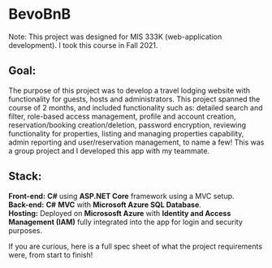 # BevoBnB

Note: This project was designed for MIS 333K (web-application development). I took this course in Fall 2021.

## Goal: 
The purpose of this project was to develop a travel lodging website with functionality for guests, hosts and administrators. This project spanned the course of 2 months, and included functionality such as: detailed search and filter, role-based access management, profile and account creation, reservation/booking creation/deletion, password encryption, reviewing functionality for properties, listing and managing properties capability, admin reporting and user/reservation management, to name a few! This was a group project and I developed this app with my teammate. 

## Stack: 
**Front-end:** **C#** using **ASP.NET Core** framework using a MVC setup.  
**Back-end:** **C#** **MVC** with **Microsoft Azure SQL Database**.  
**Hosting:** Deployed on **Micrososft Azure** with **Identity and Access Management (IAM)** fully integrated into the app for login and security purposes. 

If you are curious, here is a full spec sheet of what the project requirements were, from start to finish!  

